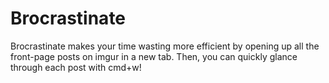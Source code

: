 Brocrastinate
=============

Brocrastinate makes your time wasting more efficient by opening up all the front-page posts on imgur in a new tab. Then, you can quickly glance through each post with cmd+w!